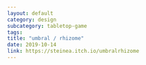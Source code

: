 ```yaml
---
layout: default
category: design
subcategory: tabletop-game
tags:
title: "umbral / rhizome"
date: 2019-10-14
link: https://steinea.itch.io/umbralrhizome
---
```

